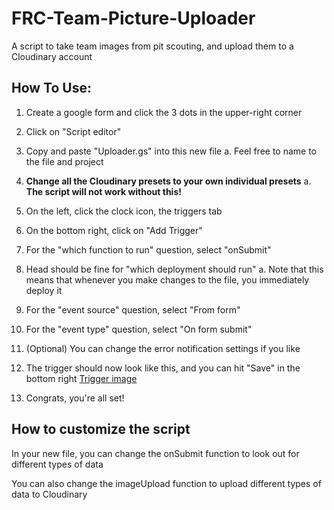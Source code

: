 # FRC-Team-Picture-Uploader

A script to take team images from pit scouting, and upload them to a Cloudinary account

## How To Use:
1. Create a google form and click the 3 dots in the upper-right corner
2. Click on "Script editor"
3. Copy and paste "Uploader.gs" into this new file
    a. Feel free to name to the file and project
4. **Change all the Cloudinary presets to your own individual presets**
    a. **The script will not work without this!**
5. On the left, click the clock icon, the triggers tab
6. On the bottom right, click on "Add Trigger"
7. For the "which function to run" question, select "onSubmit"
8. Head should be fine for "which deployment should run"
    a. Note that this means that whenever you make changes to the file, you immediately deploy it
9. For the "event source" question, select "From form"
10. For the "event type" question, select "On form submit"
11. (Optional) You can change the error notification settings if you like
12. The trigger should now look like this, and you can hit "Save" in the bottom right
[Trigger image](trigger.png "What the trigger should look like")

13. Congrats, you're all set!

## How to customize the script
In your new file, you can change the onSubmit function to look out for different types of data

You can also change the imageUpload function to upload different types of data to Cloudinary